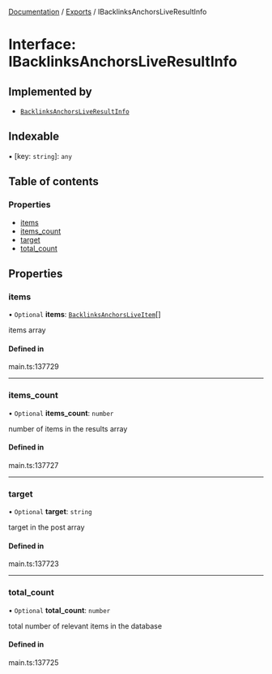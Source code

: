 [Documentation](../README.md) / [Exports](../modules.md) / IBacklinksAnchorsLiveResultInfo

# Interface: IBacklinksAnchorsLiveResultInfo

## Implemented by

- [`BacklinksAnchorsLiveResultInfo`](../classes/BacklinksAnchorsLiveResultInfo.md)

## Indexable

▪ [key: `string`]: `any`

## Table of contents

### Properties

- [items](IBacklinksAnchorsLiveResultInfo.md#items)
- [items\_count](IBacklinksAnchorsLiveResultInfo.md#items_count)
- [target](IBacklinksAnchorsLiveResultInfo.md#target)
- [total\_count](IBacklinksAnchorsLiveResultInfo.md#total_count)

## Properties

### items

• `Optional` **items**: [`BacklinksAnchorsLiveItem`](../classes/BacklinksAnchorsLiveItem.md)[]

items array

#### Defined in

main.ts:137729

___

### items\_count

• `Optional` **items\_count**: `number`

number of items in the results array

#### Defined in

main.ts:137727

___

### target

• `Optional` **target**: `string`

target in the post array

#### Defined in

main.ts:137723

___

### total\_count

• `Optional` **total\_count**: `number`

total number of relevant items in the database

#### Defined in

main.ts:137725
